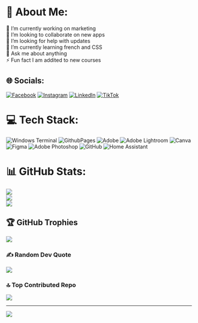 
# 💫 About Me:
🔭 I’m currently working on marketing<br>👯 I’m looking to collaborate on new apps<br>🤝 I’m looking for help with updates<br>🌱 I’m currently learning french and CSS<br>💬 Ask me about anything<br>⚡ Fun fact I am addited to new courses


## 🌐 Socials:
[![Facebook](https://img.shields.io/badge/Facebook-%231877F2.svg?logo=Facebook&logoColor=white)](https://facebook.com/jessica.adriane.75) [![Instagram](https://img.shields.io/badge/Instagram-%23E4405F.svg?logo=Instagram&logoColor=white)](https://instagram.com/@adrianejessica) [![LinkedIn](https://img.shields.io/badge/LinkedIn-%230077B5.svg?logo=linkedin&logoColor=white)](https://linkedin.com/in/jéssica-souza-b01591185) [![TikTok](https://img.shields.io/badge/TikTok-%23000000.svg?logo=TikTok&logoColor=white)](https://tiktok.com/@mineirandopelomundo) 

# 💻 Tech Stack:
![Windows Terminal](https://img.shields.io/badge/Windows%20Terminal-%234D4D4D.svg?style=for-the-badge&logo=windows-terminal&logoColor=white) ![GithubPages](https://img.shields.io/badge/github%20pages-121013?style=for-the-badge&logo=github&logoColor=white) ![Adobe](https://img.shields.io/badge/adobe-%23FF0000.svg?style=for-the-badge&logo=adobe&logoColor=white) ![Adobe Lightroom](https://img.shields.io/badge/Adobe%20Lightroom-31A8FF.svg?style=for-the-badge&logo=Adobe%20Lightroom&logoColor=white) ![Canva](https://img.shields.io/badge/Canva-%2300C4CC.svg?style=for-the-badge&logo=Canva&logoColor=white) ![Figma](https://img.shields.io/badge/figma-%23F24E1E.svg?style=for-the-badge&logo=figma&logoColor=white) ![Adobe Photoshop](https://img.shields.io/badge/adobe%20photoshop-%2331A8FF.svg?style=for-the-badge&logo=adobe%20photoshop&logoColor=white) ![GitHub](https://img.shields.io/badge/github-%23121011.svg?style=for-the-badge&logo=github&logoColor=white) ![Home Assistant](https://img.shields.io/badge/home%20assistant-%2341BDF5.svg?style=for-the-badge&logo=home-assistant&logoColor=white)
# 📊 GitHub Stats:
![](https://github-readme-stats.vercel.app/api?username=jadrianes&theme=radical&hide_border=false&include_all_commits=true&count_private=true)<br/>
![](https://github-readme-streak-stats.herokuapp.com/?user=jadrianes&theme=radical&hide_border=false)<br/>
![](https://github-readme-stats.vercel.app/api/top-langs/?username=jadrianes&theme=radical&hide_border=false&include_all_commits=true&count_private=true&layout=compact)

## 🏆 GitHub Trophies
![](https://github-profile-trophy.vercel.app/?username=jadrianes&theme=radical&no-frame=false&no-bg=false&margin-w=4)

### ✍️ Random Dev Quote
![](https://quotes-github-readme.vercel.app/api?type=vetical&theme=radical)

### 🔝 Top Contributed Repo
![](https://github-contributor-stats.vercel.app/api?username=jadrianes&limit=5&theme=dark&combine_all_yearly_contributions=true)

---
[![](https://visitcount.itsvg.in/api?id=jadrianes&icon=0&color=5)](https://visitcount.itsvg.in)

<!-- Proudly created with GPRM ( https://gprm.itsvg.in ) -->
